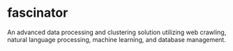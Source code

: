 # fascinator
An advanced data processing and clustering solution utilizing web crawling, natural language processing, machine learning, and database management.
